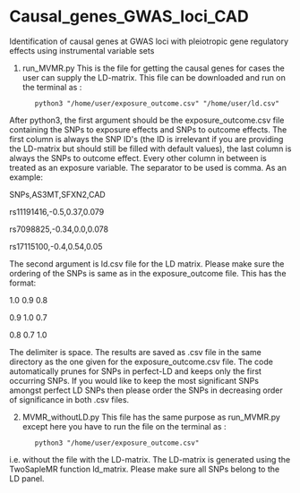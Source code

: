 # Causal_genes_GWAS_loci_CAD
  Identification of causal genes at GWAS loci with pleiotropic gene regulatory effects using instrumental variable sets
  

1. run_MVMR.py
  This is the file for getting the causal genes for cases the user can supply the LD-matrix. This file can be downloaded and run on the terminal as :
  
          python3 "/home/user/exposure_outcome.csv" "/home/user/ld.csv"
  
  
After python3, the first argument should be the exposure_outcome.csv file containing the SNPs to exposure effects and SNPs to outcome effects. The first column is always the SNP ID's (the ID is irrelevant if you are providing the LD-matrix but should still be filled with default values), the last column is always the SNPs to outcome effect. Every other column in between is treated as an exposure variable. The separator to be used is comma. As an example:



SNPs,AS3MT,SFXN2,CAD

rs11191416,-0.5,0.37,0.079 

rs7098825,-0.34,0.0,0.078 

rs17115100,-0.4,0.54,0.05 




The second argument is ld.csv file for the LD matrix. Please make sure the ordering of the SNPs is same as in the exposure_outcome file. This has the format:


1.0 0.9 0.8

0.9 1.0 0.7

0.8 0.7 1.0



The delimiter is space. 
The results are saved as .csv file in the same directory as the one given for the exposure_outcome.csv file. 
The code automatically prunes for SNPs in perfect-LD and keeps only the first occurring SNPs. If you would like to keep the most significant SNPs amongst perfect LD SNPs then please order the SNPs in decreasing order of significance in both .csv files.


2. MVMR_withoutLD.py
This file has the same purpose as run_MVMR.py except here you have to run the file  on the terminal as : 


          python3 "/home/user/exposure_outcome.csv" 


i.e. without the file with the LD-matrix. The LD-matrix is generated using the TwoSapleMR function ld_matrix. Please make sure all SNPs belong to the LD panel.
